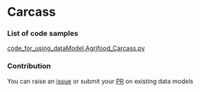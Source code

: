 # Carcass

### List of code samples 

<!-- 50-List of code -->

<!-- [code entry](link) -->
[code_for_using_dataModel.Agrifood_Carcass.py](https://github.com/smart-data-models/dataModel.Agrifood/blob/master/Carcass/code/code_for_using_dataModel.Agrifood_Carcass.py)


<!-- /50-List of code -->

### Contribution
You can raise an [issue](https://github.com/smart-data-models/dataModel.Agrifood/issues) or submit your [PR](https://github.com/smart-data-models/dataModel.Agrifood/pulls) on existing data models
